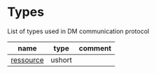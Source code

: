 # Types

List of types used in DM communication protocol

| name                       | type   | comment |
|----------------------------|--------|---------|
| [ressource](ressources.md) | ushort |         |

